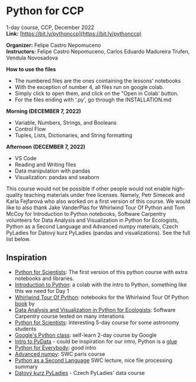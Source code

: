 # Python for CCP
1-day course, CCP, December 2022\
**Link:** [https://bit.ly/pythonccp](https://bit.ly/pythonccp)

**Organizer:** Felipe Castro Nepomuceno\
**Instructors:** Felipe Castro Nepomuceno, Carlos Eduardo Madureira Trufen, Vendula Novosadova

**How to use the files**

* The numbered files are the ones cointaining the lessons' notebooks
* With the exception of number 4, all files run on google colab. 
* Simply click to open them, and click on the "Open in Colab' button.
* For the files ending with '.py', go through the INSTALLATION.md

**Morning (DECEMBER 7, 2022)**

* Variable, Numbers, Strings, and Booleans
* Control Flow
* Tuples, Lists, Dictionaries, and String formatting


**Afternoon (DECEMBER 7, 2022)**

* VS Code
* Reading and Writing files
* Data manipulation with pandas
* Visualization: pandas and seaborn


This course would not be possible if other people would not enable high-quality teaching materials under free licenses. Namely, Petr Simecek and Karla Fejfarová who also worked on a first version of this course. We would like to also thank Jake VanderPlas for Whirlwind Tour Of Python and Tom McCoy for Introduction to Python notebooks, Software Carpentry volunteers for Data Analysis and Visualization in Python for Ecologists, Python as a Second Language and Advanced numpy materials, Czech PyLadies for Datový kurz PyLadies (pandas and visualizations). See the full list below.

## Inspiration

* [Python for Scientists](https://github.com/DataWitchcraft/python4sci): The first version of this python course with extra notebooks and libraries.
* [Introduction to Python](https://colab.research.google.com/drive/1ghPQaTEdO9UH4s3gGD5OXmkYNvIwm2Zi?usp=sharing): a colab with the intro to Python, something like this we need for Day 1
* [Whirlwind Tour Of Python](https://github.com/jakevdp/WhirlwindTourOfPython): notebooks for the Whirlwind Tour Of Python [book](https://s3-us-west-2.amazonaws.com/python-notes/a-whirlwind-tour-of-python-2.pdf) by 
* [Data Analysis and Visualization in Python for Ecologists](https://datacarpentry.org/python-ecology-lesson/): Software Carpentry course tested on many interations
* [Python for Scientists](https://astrofrog.github.io/py4sci/): interesting 5-day course for some astronomy students
* [Google's Python class](https://developers.google.com/edu/python): self-learn 2-day course by Google
* [Intro to PyData](https://speakerdeck.com/jakevdp/intro-to-pydata) - could be inspiration for our intro, Python is a [glue](https://speakerdeck.com/jakevdp/the-unexpected-effectiveness-of-python-in-science?slide=34)
* [Python for Everybody](https://books.trinket.io/pfe/01-intro.html): good intro
* [Advanced numpy](https://paris-swc.github.io/advanced-numpy-lesson/index.html): SWC paris course 
* [Python as a Second Language](https://swcarpentry.github.io/python-second-language/12-file-io/) SWC lecture, nice file processing summary
* [Datový kurz PyLadies](https://naucse.python.cz/2021/pydata-praha-jaro/) - Czech PyLadies' data course


